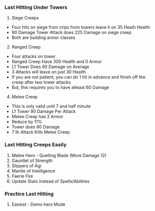 ### Last Hitting Under Towers
1. Siege Creeps   
  * Four hits on siege from crips from towers leave it on 35 Heath Health
  * 90 Damage Tower Attack does 225 Damage on siege creep
  * Both are building armor classes 
2. Ranged Creep
  * Four attacks on tower
  * Ranged Creep Have 300 Health and 0 Armor
  * L1 Tower Does 90 Damage on Average
  * 3 Attacks will leave on just 30 Health
  * If you are not patient, you can do 1 hit in advance and finish off the creep after two tower attacks
  * But, this requires you to have atleast 60 Damage
4. Melee Creep
  * This is only valid until 7 and half minute  
  * L1 Tower 90 Damage Per Attack
  * Melee Creep has 2 Armor
  * Reduce by 11%
  * Tower does 80 Damage
  * 7 th Attack Kills Melee Creep
### Last Hitting Creeps Easily
1. Melee Hero - Quelling Blade (More Damage 12)
2. Gauntlet of Strength
3. Slippers of Agi
4. Mantle of Intelligence
5. Faerie Fire
6. Update Stats instead of Spells/Abilities

### Practice Last Hitting
1. Easiest - Demo hero Mode

